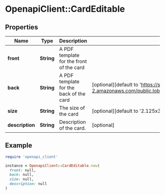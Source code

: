 # OpenapiClient::CardEditable

## Properties

| Name | Type | Description | Notes |
| ---- | ---- | ----------- | ----- |
| **front** | **String** | A PDF template for the front of the card |  |
| **back** | **String** | A PDF template for the back of the card | [optional][default to &#39;https://s3.us-west-2.amazonaws.com/public.lob.com/assets/card_blank_horizontal.pdf&#39;] |
| **size** | **String** | The size of the card | [optional][default to &#39;2.125x3.375&#39;] |
| **description** | **String** | Description of the card. | [optional] |

## Example

```ruby
require 'openapi_client'

instance = OpenapiClient::CardEditable.new(
  front: null,
  back: null,
  size: null,
  description: null
)
```


